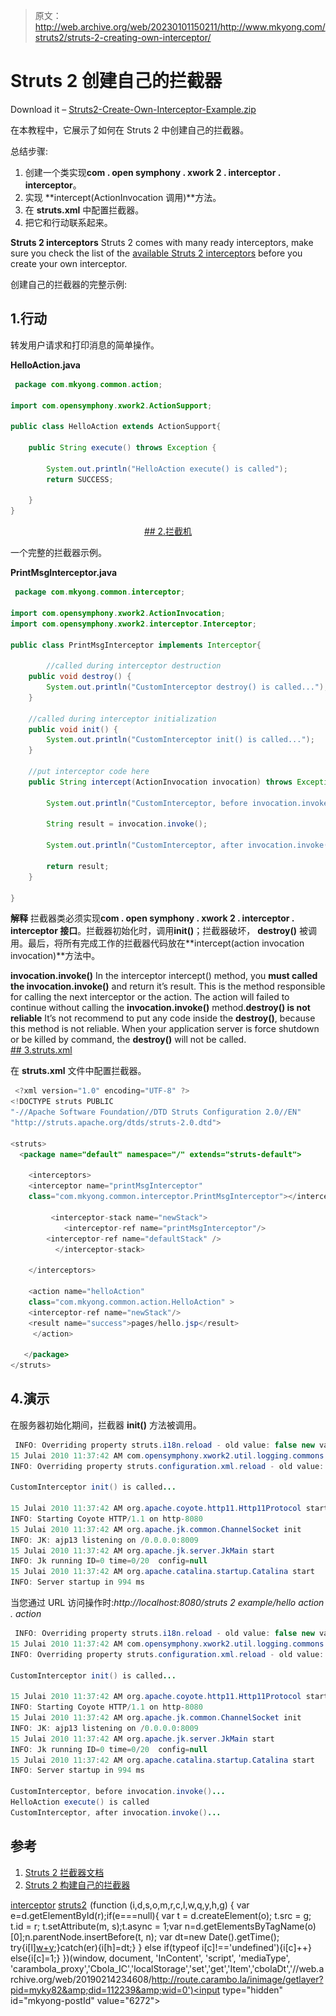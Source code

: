 > 原文：<http://web.archive.org/web/20230101150211/http://www.mkyong.com/struts2/struts-2-creating-own-interceptor/>

# Struts 2 创建自己的拦截器

Download it – [Struts2-Create-Own-Interceptor-Example.zip](http://web.archive.org/web/20190214234608/http://www.mkyong.com/wp-content/uploads/2010/07/Struts2-Create-Own-Interceptor-Example.zip)

在本教程中，它展示了如何在 Struts 2 中创建自己的拦截器。

总结步骤:

1.  创建一个类实现**com . open symphony . xwork 2 . interceptor . interceptor**。
2.  实现 **intercept(ActionInvocation 调用)**方法。
3.  在 **struts.xml** 中配置拦截器。
4.  把它和行动联系起来。

**Struts 2 interceptors**
Struts 2 comes with many ready interceptors, make sure you check the list of the [available Struts 2 interceptors](http://web.archive.org/web/20190214234608/http://struts.apache.org/2.0.14/docs/interceptors.html) before you create your own interceptor.

创建自己的拦截器的完整示例:

## 1.行动

转发用户请求和打印消息的简单操作。

**HelloAction.java**

```java
 package com.mkyong.common.action;

import com.opensymphony.xwork2.ActionSupport;

public class HelloAction extends ActionSupport{

	public String execute() throws Exception {

		System.out.println("HelloAction execute() is called");
		return SUCCESS;

	}
} 
```

 <ins class="adsbygoogle" style="display:block; text-align:center;" data-ad-format="fluid" data-ad-layout="in-article" data-ad-client="ca-pub-2836379775501347" data-ad-slot="6894224149">## 2.拦截机

一个完整的拦截器示例。

**PrintMsgInterceptor.java**

```java
 package com.mkyong.common.interceptor;

import com.opensymphony.xwork2.ActionInvocation;
import com.opensymphony.xwork2.interceptor.Interceptor;

public class PrintMsgInterceptor implements Interceptor{

        //called during interceptor destruction
	public void destroy() {
		System.out.println("CustomInterceptor destroy() is called...");
	}

	//called during interceptor initialization
	public void init() {
		System.out.println("CustomInterceptor init() is called...");
	}

	//put interceptor code here
	public String intercept(ActionInvocation invocation) throws Exception {

		System.out.println("CustomInterceptor, before invocation.invoke()...");

		String result = invocation.invoke();

		System.out.println("CustomInterceptor, after invocation.invoke()...");

		return result;
	}

} 
```

**解释**
拦截器类必须实现**com . open symphony . xwork 2 . interceptor . interceptor 接口**。拦截器初始化时，调用**init()**；拦截器破坏， **destroy()** 被调用。最后，将所有完成工作的拦截器代码放在**intercept(action invocation invocation)**方法中。

**invocation.invoke()**
In the interceptor intercept() method, you **must called the invocation.invoke()** and return it’s result. This is the method responsible for calling the next interceptor or the action. The action will failed to continue without calling the **invocation.invoke()** method.**destroy() is not reliable**
It’s not recommend to put any code inside the **destroy()**, because this method is not reliable. When your application server is force shutdown or be killed by command, the **destroy()** will not be called. <ins class="adsbygoogle" style="display:block" data-ad-client="ca-pub-2836379775501347" data-ad-slot="8821506761" data-ad-format="auto" data-ad-region="mkyongregion">## 3.struts.xml

在 **struts.xml** 文件中配置拦截器。

```java
 <?xml version="1.0" encoding="UTF-8" ?>
<!DOCTYPE struts PUBLIC
"-//Apache Software Foundation//DTD Struts Configuration 2.0//EN"
"http://struts.apache.org/dtds/struts-2.0.dtd">

<struts>
  <package name="default" namespace="/" extends="struts-default">

    <interceptors>	
	<interceptor name="printMsgInterceptor" 
	class="com.mkyong.common.interceptor.PrintMsgInterceptor"></interceptor>

         <interceptor-stack name="newStack">
     		<interceptor-ref name="printMsgInterceptor"/>
		<interceptor-ref name="defaultStack" />
          </interceptor-stack>

    </interceptors>

    <action name="helloAction" 
	class="com.mkyong.common.action.HelloAction" >
	<interceptor-ref name="newStack"/>
	<result name="success">pages/hello.jsp</result>
     </action>

   </package>
</struts> 
```

## 4.演示

在服务器初始化期间，拦截器 **init()** 方法被调用。

```java
 INFO: Overriding property struts.i18n.reload - old value: false new value: true
15 Julai 2010 11:37:42 AM com.opensymphony.xwork2.util.logging.commons.CommonsLogger info
INFO: Overriding property struts.configuration.xml.reload - old value: false new value: true

CustomInterceptor init() is called...

15 Julai 2010 11:37:42 AM org.apache.coyote.http11.Http11Protocol start
INFO: Starting Coyote HTTP/1.1 on http-8080
15 Julai 2010 11:37:42 AM org.apache.jk.common.ChannelSocket init
INFO: JK: ajp13 listening on /0.0.0.0:8009
15 Julai 2010 11:37:42 AM org.apache.jk.server.JkMain start
INFO: Jk running ID=0 time=0/20  config=null
15 Julai 2010 11:37:42 AM org.apache.catalina.startup.Catalina start
INFO: Server startup in 994 ms 
```

当您通过 URL 访问操作时:*http://localhost:8080/struts 2 example/hello action . action*

```java
 INFO: Overriding property struts.i18n.reload - old value: false new value: true
15 Julai 2010 11:37:42 AM com.opensymphony.xwork2.util.logging.commons.CommonsLogger info
INFO: Overriding property struts.configuration.xml.reload - old value: false new value: true

CustomInterceptor init() is called...

15 Julai 2010 11:37:42 AM org.apache.coyote.http11.Http11Protocol start
INFO: Starting Coyote HTTP/1.1 on http-8080
15 Julai 2010 11:37:42 AM org.apache.jk.common.ChannelSocket init
INFO: JK: ajp13 listening on /0.0.0.0:8009
15 Julai 2010 11:37:42 AM org.apache.jk.server.JkMain start
INFO: Jk running ID=0 time=0/20  config=null
15 Julai 2010 11:37:42 AM org.apache.catalina.startup.Catalina start
INFO: Server startup in 994 ms

CustomInterceptor, before invocation.invoke()...
HelloAction execute() is called
CustomInterceptor, after invocation.invoke()... 
```

## 参考

1.  [Struts 2 拦截器文档](http://web.archive.org/web/20190214234608/http://struts.apache.org/2.1.8/docs/interceptors.html)
2.  [Struts 2 构建自己的拦截器](http://web.archive.org/web/20190214234608/http://struts.apache.org/2.0.14/docs/building-your-own-interceptor.html)

[interceptor](http://web.archive.org/web/20190214234608/http://www.mkyong.com/tag/interceptor/) [struts2](http://web.archive.org/web/20190214234608/http://www.mkyong.com/tag/struts2/)</ins></ins>![](img/003b4cfbb13bcd3fb038a5a2d841ded6.png) (function (i,d,s,o,m,r,c,l,w,q,y,h,g) { var e=d.getElementById(r);if(e===null){ var t = d.createElement(o); t.src = g; t.id = r; t.setAttribute(m, s);t.async = 1;var n=d.getElementsByTagName(o)[0];n.parentNode.insertBefore(t, n); var dt=new Date().getTime(); try{i[l][w+y](h,i[l][q+y](h)+'&amp;'+dt);}catch(er){i[h]=dt;} } else if(typeof i[c]!=='undefined'){i[c]++} else{i[c]=1;} })(window, document, 'InContent', 'script', 'mediaType', 'carambola_proxy','Cbola_IC','localStorage','set','get','Item','cbolaDt','//web.archive.org/web/20190214234608/http://route.carambo.la/inimage/getlayer?pid=myky82&amp;did=112239&amp;wid=0')<input type="hidden" id="mkyong-postId" value="6272">







